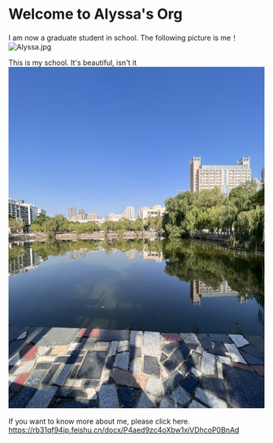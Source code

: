 # Welcome to Alyssa's Org
I am now a graduate student in school. The following picture is me！![Alyssa.jpg](https://github.com/gtb-2023-tan-jian/.github/blob/main/picture/Alyssa.jpg?raw=true) 

This is my school.
It's beautiful, isn't it![school.jpg](https://github.com/gtb-2023-tan-jian/.github/blob/main/picture/school.jpg?raw=true) 


If you want to know more about me, please click here.
https://rb31qf94jp.feishu.cn/docx/P4aed9zc4oXbw1xiVDhcoP0BnAd